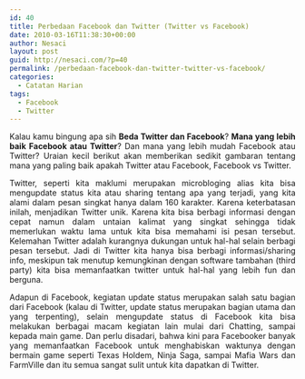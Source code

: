 ```yaml
---
id: 40
title: Perbedaan Facebook dan Twitter (Twitter vs Facebook)
date: 2010-03-16T11:38:30+00:00
author: Nesaci
layout: post
guid: http://nesaci.com/?p=40
permalink: /perbedaan-facebook-dan-twitter-twitter-vs-facebook/
categories:
  - Catatan Harian
tags:
  - Facebook
  - Twitter
---
```

<p style="text-align: justify;">
  Kalau kamu bingung apa sih <strong>Beda Twitter dan Facebook</strong>? <strong>Mana yang lebih baik Facebook atau Twitter</strong>? Dan mana yang lebih mudah Facebook atau Twitter? Uraian kecil berikut akan memberikan sedikit gambaran tentang mana yang paling baik apakah Twitter atau Facebook, Facebook vs Twitter.<!--more-->
</p>

<p style="text-align: justify;">
  Twitter, seperti kita maklumi merupakan microbloging alias kita bisa mengupdate status kita atau sharing tentang apa yang terjadi, yang kita alami dalam pesan singkat hanya dalam 160 karakter. Karena keterbatasan inilah, menjadikan Twitter unik. Karena kita bisa berbagi informasi dengan cepat namun dalam untaian kalimat yang singkat sehingga tidak memerlukan waktu lama untuk kita bisa memahami isi pesan tersebut. Kelemahan Twitter adalah kurangnya dukungan untuk hal-hal selain berbagi pesan tersebut. Jadi di Twitter kita hanya bisa berbagi informasi/sharing info, meskipun tak menutup kemungkinan dengan software tambahan (third party) kita bisa memanfaatkan twitter untuk hal-hal yang lebih fun dan berguna.
</p>

<p style="text-align: justify;">
  Adapun di Facebook, kegiatan update status merupakan salah satu bagian dari Facebook (kalau di Twitter, update status merupakan bagian utama dan yang terpenting), selain mengupdate status di Facebook kita bisa melakukan berbagai macam kegiatan lain mulai dari Chatting, sampai kepada main game. Dan perlu disadari, bahwa kini para Facebooker banyak yang memanfaatkan Facebook untuk menghabiskan waktunya dengan bermain game seperti Texas Holdem, Ninja Saga, sampai Mafia Wars dan FarmVille dan itu semua sangat sulit untuk kita dapatkan di Twitter.
</p>